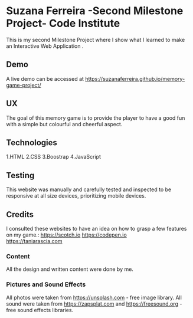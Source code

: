 # Suzana Ferreira -Second Milestone Project- Code Institute


This is my second Milestone Project where I show what I learned to make an Interactive Web Application .

## Demo
A live demo can be accessed at  https://suzanaferreira.github.io/memory-game-project/ 

## UX

The goal of this memory game is to provide the player to have a good fun with a simple but colourful and cheerful aspect.

## Technologies

1.HTML
2.CSS
3.Boostrap
4.JavaScript

## Testing

This website was manually and carefully tested and inspected to be responsive at all size devices, prioritizing mobile devices.

## Credits
I consulted these websites to have an idea on how to grasp a few features on my game.:
https://scotch.io
https://codepen.io  
https://taniarascia.com 

### Content

All the design and written content were done by me.

### Pictures and Sound Effects

All photos were taken from https://unsplash.com - free image library.
All sound were taken from https://zapsplat.com and https://freesound.org - free sound effects libraries.

